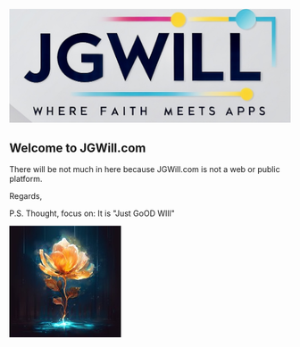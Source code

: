 ![](img/logo2409.jpg)

## Welcome to JGWill.com

There will be not much in here because JGWill.com is not a web or public platform.


Regards,

P.S.  Thought, focus on: It is "Just GoOD WIll"

![](cdn/COAIARR.png)

